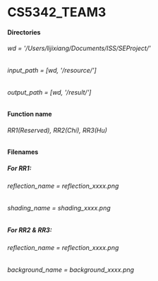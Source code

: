 # CS5342_TEAM3

#### Directories
###### wd = '/Users/lijixiang/Documents/ISS/SEProject/'
###### input_path = [wd, '/resource/']
###### output_path = [wd, '/result/']

#### Function name
###### RR1(Reserved), RR2(Chi), RR3(Hu)

#### Filenames
##### For RR1:
###### reflection_name = reflection_xxxx.png
###### shading_name = shading_xxxx.png 
##### For RR2 & RR3:
###### reflection_name = reflection_xxxx.png
###### background_name = background_xxxx.png 
